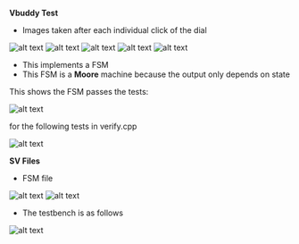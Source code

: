 **Vbuddy Test**

- Images taken after each individual click of the dial

![alt text](image.png)
![alt text](image-1.png)
![alt text](image-2.png)
![alt text](image-3.png)
![alt text](image-4.png)

- This implements a FSM
- This FSM is a **Moore** machine because the output only depends on state

This shows the FSM passes the tests:

![alt text](image-5.png)

for the following tests in verify.cpp

![alt text](image-9.png)

**SV Files**

- FSM file

![alt text](image-6.png)
![alt text](image-7.png)

- The testbench is as follows

![alt text](image-8.png)
